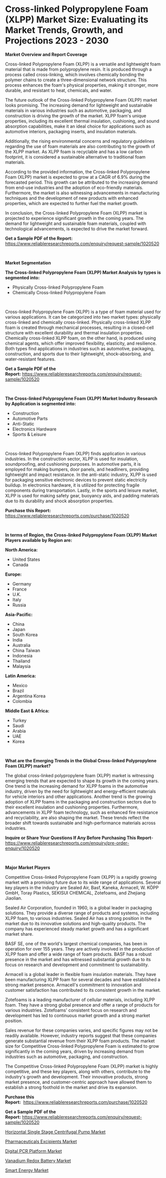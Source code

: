 <p><h1>Cross-linked Polypropylene Foam (XLPP) Market Size: Evaluating its Market Trends, Growth, and Projections 2023 - 2030</h1></p><p><strong>Market Overview and Report Coverage</strong></p>
<p><p>Cross-linked Polypropylene Foam (XLPP) is a versatile and lightweight foam material that is made from polypropylene resin. It is produced through a process called cross-linking, which involves chemically bonding the polymer chains to create a three-dimensional network structure. This process enhances the foam's physical properties, making it stronger, more durable, and resistant to heat, chemicals, and water.</p><p>The future outlook of the Cross-linked Polypropylene Foam (XLPP) market looks promising. The increasing demand for lightweight and sustainable materials in various industries such as automotive, packaging, and construction is driving the growth of the market. XLPP foam's unique properties, including its excellent thermal insulation, cushioning, and sound absorption capabilities, make it an ideal choice for applications such as automotive interiors, packaging inserts, and insulation materials.</p><p>Additionally, the rising environmental concerns and regulatory guidelines regarding the use of foam materials are also contributing to the growth of the XLPP market. As XLPP foam is recyclable and has a low carbon footprint, it is considered a sustainable alternative to traditional foam materials.</p><p>According to the provided information, the Cross-linked Polypropylene Foam (XLPP) market is expected to grow at a CAGR of 6.9% during the forecasted period. This growth can be attributed to the increasing demand from end-use industries and the adoption of eco-friendly materials. Furthermore, the market is also witnessing advancements in manufacturing techniques and the development of new products with enhanced properties, which are expected to further fuel the market growth.</p><p>In conclusion, the Cross-linked Polypropylene Foam (XLPP) market is projected to experience significant growth in the coming years. The demand for lightweight and sustainable foam materials, coupled with technological advancements, is expected to drive the market forward.</p></p>
<p><strong>Get a Sample PDF of the Report:</strong> <a href="https://www.reliableresearchreports.com/enquiry/request-sample/1020520">https://www.reliableresearchreports.com/enquiry/request-sample/1020520</a></p>
<p>&nbsp;</p>
<p><strong>Market Segmentation</strong></p>
<p><strong>The Cross-linked Polypropylene Foam (XLPP) Market Analysis by types is segmented into:</strong></p>
<p><ul><li>Physically Cross-linked Polypropylene Foam</li><li>Chemically Cross-linked Polypropylene Foam</li></ul></p>
<p>&nbsp;</p>
<p><p>Cross-linked Polypropylene Foam (XLPP) is a type of foam material used for various applications. It can be categorized into two market types: physically cross-linked and chemically cross-linked. Physically cross-linked XLPP foam is created through mechanical processes, resulting in a closed-cell structure with excellent durability and thermal insulation properties. Chemically cross-linked XLPP foam, on the other hand, is produced using chemical agents, which offer improved flexibility, elasticity, and resilience. Both types find applications in industries such as automotive, packaging, construction, and sports due to their lightweight, shock-absorbing, and water-resistant features.</p></p>
<p><strong>Get a Sample PDF of the Report:</strong>&nbsp;<a href="https://www.reliableresearchreports.com/enquiry/request-sample/1020520">https://www.reliableresearchreports.com/enquiry/request-sample/1020520</a></p>
<p>&nbsp;</p>
<p><strong>The Cross-linked Polypropylene Foam (XLPP) Market Industry Research by Application is segmented into:</strong></p>
<p><ul><li>Construction</li><li>Automotive Parts</li><li>Anti-Static</li><li>Electronics Hardware</li><li>Sports & Leisure</li></ul></p>
<p>&nbsp;</p>
<p><p>Cross-linked Polypropylene Foam (XLPP) finds application in various industries. In the construction sector, XLPP is used for insulation, soundproofing, and cushioning purposes. In automotive parts, it is employed for making bumpers, door panels, and headliners, providing lightweight and impact resistance. In the anti-static industry, XLPP is used for packaging sensitive electronic devices to prevent static electricity buildup. In electronics hardware, it is utilized for protecting fragile components during transportation. Lastly, in the sports and leisure market, XLPP is used for making safety gear, buoyancy aids, and padding materials due to its durability and shock absorption properties.</p></p>
<p><strong>Purchase this Report:</strong>&nbsp; <a href="https://www.reliableresearchreports.com/purchase/1020520">https://www.reliableresearchreports.com/purchase/1020520</a></p>
<p>&nbsp;</p>
<p><strong>In terms of Region, the Cross-linked Polypropylene Foam (XLPP) Market Players available by Region are:</strong></p>
<p>
    <p> <strong> North America: </strong>
        <ul>
            <li>United States</li>
            <li>Canada</li>
        </ul>
        </p> 
    <p> <strong> Europe: </strong>
        <ul>
            <li>Germany</li>
            <li>France</li>
            <li>U.K.</li>
            <li>Italy</li>
            <li>Russia</li>
        </ul>
        </p> 
    <p> <strong> Asia-Pacific: </strong>
        <ul>
            <li>China</li>
            <li>Japan</li>
            <li>South Korea</li>
            <li>India</li>
            <li>Australia</li>
            <li>China Taiwan</li>
            <li>Indonesia</li>
            <li>Thailand</li>
            <li>Malaysia</li>
        </ul>
        </p> 
    <p> <strong> Latin America: </strong>
        <ul>
            <li>Mexico</li>
            <li>Brazil</li>
            <li>Argentina Korea</li>
            <li>Colombia</li>
        </ul>
        </p> 
    <p> <strong> Middle East & Africa: </strong>
        <ul>
            <li>Turkey</li>
            <li>Saudi</li>
            <li>Arabia</li>
            <li>UAE</li>
            <li>Korea</li>
        </ul>
    </p>
    </p>
<p>&nbsp;</p>
<p><strong>What are the Emerging Trends in the Global Cross-linked Polypropylene Foam (XLPP) market?</strong></p>
<p><p>The global cross-linked polypropylene foam (XLPP) market is witnessing emerging trends that are expected to shape its growth in the coming years. One trend is the increasing demand for XLPP foams in the automotive industry, driven by the need for lightweight and energy-efficient materials for vehicle interiors and other applications. Another trend is the growing adoption of XLPP foams in the packaging and construction sectors due to their excellent insulation and cushioning properties. Furthermore, advancements in XLPP foam technology, such as enhanced fire resistance and recyclability, are also shaping the market. These trends reflect the broader shift towards sustainable and high-performance materials across industries.</p></p>
<p><strong>Inquire or Share Your Questions If Any Before Purchasing This Report</strong>- <a href="https://www.reliableresearchreports.com/enquiry/pre-order-enquiry/1020520">https://www.reliableresearchreports.com/enquiry/pre-order-enquiry/1020520</a></p>
<p>&nbsp;</p>
<p><strong>Major Market Players</strong></p>
<p><p>Competitive Cross-linked Polypropylene Foam (XLPP) is a rapidly growing market with a promising future due to its wide range of applications. Several key players in the industry are Sealed Air, Basf, Kaneka, Armacell, W. KÖPP GmbH, Toray Plastics, SEKISUI CHEMICAL, Zotefoams, and Zhejiang Jiaolian.</p><p>Sealed Air Corporation, founded in 1960, is a global leader in packaging solutions. They provide a diverse range of products and systems, including XLPP foam, to various industries. Sealed Air has a strong position in the market due to its innovative solutions and high-quality products. The company has experienced steady market growth and has a significant market share.</p><p>BASF SE, one of the world's largest chemical companies, has been in operation for over 155 years. They are actively involved in the production of XLPP foam and offer a wide range of foam products. BASF has a robust presence in the market and has witnessed substantial growth due to its focus on research and development and commitment to sustainability.</p><p>Armacell is a global leader in flexible foam insulation materials. They have been manufacturing XLPP foam for several decades and have established a strong market presence. Armacell's commitment to innovation and customer satisfaction has contributed to its consistent growth in the market.</p><p>Zotefoams is a leading manufacturer of cellular materials, including XLPP foam. They have a strong global presence and offer a range of products for various industries. Zotefoams' consistent focus on research and development has led to continuous market growth and a strong market position.</p><p>Sales revenue for these companies varies, and specific figures may not be readily available. However, industry reports suggest that these companies generate substantial revenue from their XLPP foam products. The market size for Competitive Cross-linked Polypropylene Foam is estimated to grow significantly in the coming years, driven by increasing demand from industries such as automotive, packaging, and construction.</p><p>The Competitive Cross-linked Polypropylene Foam (XLPP) market is highly competitive, and these key players, along with others, contribute to the industry's growth and development. Their innovative products, strong market presence, and customer-centric approach have allowed them to establish a strong foothold in the market and drive its expansion.</p></p>
<p><strong>Purchase this Report:</strong>&nbsp;&nbsp;<a href="https://www.reliableresearchreports.com/purchase/1020520">https://www.reliableresearchreports.com/purchase/1020520</a></p>
<p></p>
<p><strong>Get a Sample PDF of the Report:</strong>&nbsp;<a href="https://www.reliableresearchreports.com/enquiry/request-sample/1020520">https://www.reliableresearchreports.com/enquiry/request-sample/1020520</a></p>
<p><p><a href="https://medium.com/@bethelokon998/horizontal-single-stage-centrifugal-pump-market-size-growth-forecast-2023-2030-2e8070c55c74">Horizontal Single Stage Centrifugal Pump Market</a></p><p><a href="https://github.com/RoccoManning/Market-Research-Report-List-1/blob/main/pharmaceuticals-excipients-market.md">Pharmaceuticals Excipients Market</a></p><p><a href="https://www.reportprime.com/digital-pcr-platform-r10399">Digital PCR Platform Market</a></p><p><a href="https://www.linkedin.com/pulse/vanadium-redox-battery-market-share-amp-new-trends-analysis-w9xse/">Vanadium Redox Battery Market</a></p><p><a href="https://www.linkedin.com/pulse/smart-energy-market-size-share-amp-trends-analysis-report-jh6ae/">Smart Energy Market</a></p></p>
